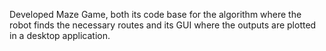 Developed Maze Game, both its code base for the algorithm where the robot finds the necessary routes and its GUI where the outputs are plotted in a desktop application.
